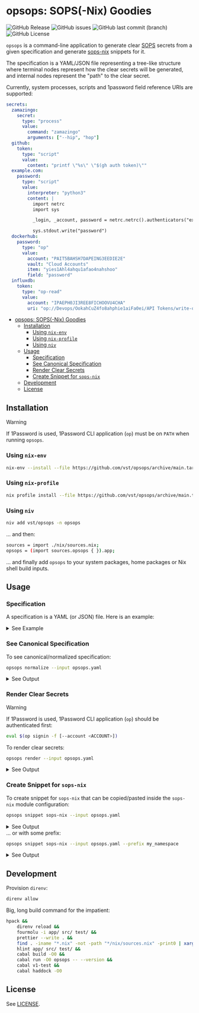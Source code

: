 # opsops: SOPS(-Nix) Goodies

![GitHub Release](https://img.shields.io/github/v/release/vst/opsops)
![GitHub issues](https://img.shields.io/github/issues/vst/opsops)
![GitHub last commit (branch)](https://img.shields.io/github/last-commit/vst/opsops/main)
![GitHub License](https://img.shields.io/github/license/vst/opsops)

`opsops` is a command-line application to generate clear [SOPS]
secrets from a given specification and generate [sops-nix] snippets
for it.

The specification is a YAML/JSON file representing a tree-like
structure where terminal nodes represent how the clear secrets will be
generated, and internal nodes represent the "path" to the clear
secret.

Currently, system processes, scripts and 1password field reference
URIs are supported:

```yaml
secrets:
  zamazingo:
    secret:
      type: "process"
      value:
        command: "zamazingo"
        arguments: ["--hip", "hop"]
  github:
    token:
      type: "script"
      value:
        content: "printf \"%s\" \"$(gh auth token)\""
  example.com:
    password:
      type: "script"
      value:
        interpreter: "python3"
        content: |
          import netrc
          import sys

          _login, _account, password = netrc.netrc().authenticators("example.com")

          sys.stdout.write("password")
  dockerhub:
    password:
      type: "op"
      value:
        account: "PAIT5BAHSH7DAPEING3EEDIE2E"
        vault: "Cloud Accounts"
        item: "yies1Ahl4ahqu1afao4nahshoo"
        field: "password"
  influxdb:
    token:
      type: "op-read"
      value:
        account: "IPAEPH0JI3REE8FICHOOVU4CHA"
        uri: "op://Devops/OokahCuZ4fo8ahphie1aiFa0ei/API Tokens/write-only"
```

<!--toc:start-->
- [opsops: SOPS(-Nix) Goodies](#opsops-sops-nix-goodies)
  - [Installation](#installation)
    - [Using `nix-env`](#using-nix-env)
    - [Using `nix-profile`](#using-nix-profile)
    - [Using `niv`](#using-niv)
  - [Usage](#usage)
    - [Specification](#specification)
    - [See Canonical Specification](#see-canonical-specification)
    - [Render Clear Secrets](#render-clear-secrets)
    - [Create Snippet for `sops-nix`](#create-snippet-for-sops-nix)
  - [Development](#development)
  - [License](#license)
<!--toc:end-->

## Installation

> [!WARNING]
>
> If 1Password is used, 1Password CLI application (`op`) must be on
> `PATH` when running `opsops`.

### Using `nix-env`

```sh
nix-env --install --file https://github.com/vst/opsops/archive/main.tar.gz --attr app
```

### Using `nix-profile`

```sh
nix profile install --file https://github.com/vst/opsops/archive/main.tar.gz app
```

### Using `niv`

```sh
niv add vst/opsops -n opsops
```

... and then:

```sh
sources = import ./nix/sources.nix;
opsops = (import sources.opsops { }).app;
```

... and finally add `opsops` to your system packages, home packages or
Nix shell build inputs.

## Usage

### Specification

A specification is a YAML (or JSON) file. Here is an example:

<details>
  <summary>See Example</summary>

```yaml
## File: opsops.yaml
secrets:
  zamazingo:
    secret:
      type: "process"
      value:
        command: "zamazingo"
        arguments: ["--hip", "hop"]
  github:
    token:
      type: "script"
      value:
        content: "printf \"%s\" \"$(gh auth token)\""
  example.com:
    password:
      type: "script"
      value:
        interpreter: "python3"
        content: |
          import netrc
          import sys

          _login, _account, password = netrc.netrc().authenticators("example.com")

          sys.stdout.write("password")
  dockerhub:
    password:
      type: "op"
      value:
        account: "PAIT5BAHSH7DAPEING3EEDIE2E"
        vault: "Cloud Accounts"
        item: "yies1Ahl4ahqu1afao4nahshoo"
        field: "password"
  influxdb:
    token:
      type: "op-read"
      value:
        account: "IPAEPH0JI3REE8FICHOOVU4CHA"
        uri: "op://Devops/OokahCuZ4fo8ahphie1aiFa0ei/API Tokens/write-only"
```
</details>

### See Canonical Specification

To see canonical/normalized specification:

```sh
opsops normalize --input opsops.yaml
```

<details>
  <summary>See Output</summary>

```yaml
secrets:
  dockerhub:
    password:
      type: op
      value:
        account: PAIT5BAHSH7DAPEING3EEDIE2E
        field: password
        item: yies1Ahl4ahqu1afao4nahshoo
        newline: false
        section: null
        vault: Cloud Accounts
  example.com:
    password:
      type: script
      value:
        arguments: []
        content: |
          import netrc
          import sys

          _login, _account, password = netrc.netrc().authenticators("example.com")

          sys.stdout.write("password")
        interpreter: python3
  github:
    token:
      type: script
      value:
        arguments: []
        content: |
          printf "%s" "$(gh auth token)"
        interpreter: bash
  influxdb:
    token:
      type: op-read
      value:
        account: IPAEPH0JI3REE8FICHOOVU4CHA
        newline: false
        uri: op://Devops/OokahCuZ4fo8ahphie1aiFa0ei/API Tokens/write-only
  zamazingo:
    secret:
      type: process
      value:
        arguments:
        - --hip
        - hop
        command: zamazingo
        environment: {}
```
</details>

### Render Clear Secrets

> [!WARNING]
>
> If 1Password is used, 1Password CLI application (`op`) should be
> authenticated first:
>
> ```sh
> eval $(op signin -f [--account <ACCOUNT>])
> ```

To render clear secrets:

```sh
opsops render --input opsops.yaml
```

<details>
  <summary>See Output</summary>

```yaml
example.com:
  password: password
github:
  token: gho_meecubier5dinohSh3tohphaekuo5Phahpei
zamazingo:
  secret: hebelehubele
dockerhub:
  password: ohbauy5eing8pheSh6iigooweeZee6ch
influxdb:
  token: mu9aephabeadi7zi8goo9peYo8yae7ge
```
</details>

### Create Snippet for `sops-nix`

To create snippet for `sops-nix` that can be copied/pasted inside the
`sops-nix` module configuration:

```sh
opsops snippet sops-nix --input opsops.yaml
```

<details>
  <summary>See Output</summary>

```nix
"dockerhub/password" = {};
"example.com/password" = {};
"github/token" = {};
"influxdb/token" = {};
"zamazingo/secret" = {};
```
</details

... or with some prefix:

```sh
opsops snippet sops-nix --input opsops.yaml --prefix my_namespace
```

<details>
  <summary>See Output</summary>

```nix
"my_namespace/dockerhub/password" = { key = "dockerhub/password"; };
"my_namespace/example.com/password" = { key = "example.com/password"; };
"my_namespace/github/token" = { key = "github/token"; };
"my_namespace/influxdb/token" = { key = "influxdb/token"; };
"my_namespace/zamazingo/secret" = { key = "zamazingo/secret"; };
```
</details>

## Development

Provision `direnv`:

```sh
direnv allow
```

Big, long build command for the impatient:

```sh
hpack &&
    direnv reload &&
    fourmolu -i app/ src/ test/ &&
    prettier --write . &&
    find . -iname "*.nix" -not -path "*/nix/sources.nix" -print0 | xargs --null nixpkgs-fmt &&
    hlint app/ src/ test/ &&
    cabal build -O0 &&
    cabal run -O0 opsops -- --version &&
    cabal v1-test &&
    cabal haddock -O0
```

## License

See [LICENSE].

<!-- REFERENCES -->

[LICENSE]: ./LICENSE.md
[SOPS]: https://github.com/getsops/sops
[sops-nix]: https://github.com/Mic92/sops-nix
